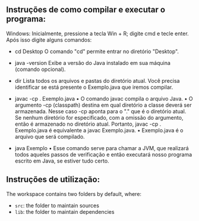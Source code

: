 ## Instruções de como compilar e executar o programa:

Windows: Inicialmente, pressione a tecla Win + R; digite cmd e tecle enter. Após isso digite alguns comandos:
- cd Desktop
O comando "cd" permite entrar no diretório "Desktop".


- java -version
Exibe a versão do Java instalado em sua máquina (comando opcional).


- dir
Lista todos os arquivos e pastas do diretório atual. Você precisa identificar se está presente o Exemplo.java que iremos compilar.


- javac -cp . Exemplo.java
•	O comando javac compila o arquivo Java.
•	O argumento -cp (classpath) destina em qual diretório a classe deverá ser armazenada. Nesse caso -cp aponta para o "." que é o diretório atual. Se nenhum diretório for especificado, com a omissão do argumento, então é armazenado no diretório atual. Portanto, javac -cp . Exemplo.java é equivalente a javac Exemplo.java.
•	Exemplo.java é o arquivo que será compilado.

- java Exemplo
•	Esse comando serve para chamar a JVM, que realizará todos aqueles passos de verificação e então executará nosso programa escrito em Java, se estiver tudo certo. 



## Instruções de utilização:

The workspace contains two folders by default, where:

- `src`: the folder to maintain sources
- `lib`: the folder to maintain dependencies


